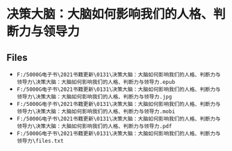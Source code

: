 # 决策大脑：大脑如何影响我们的人格、判断力与领导力

## Files

- `F:/5000G电子书\2021书籍更新\0131\决策大脑：大脑如何影响我们的人格、判断力与领导力\决策大脑：大脑如何影响我们的人格、判断力与领导力.epub`
- `F:/5000G电子书\2021书籍更新\0131\决策大脑：大脑如何影响我们的人格、判断力与领导力\决策大脑：大脑如何影响我们的人格、判断力与领导力.jpg`
- `F:/5000G电子书\2021书籍更新\0131\决策大脑：大脑如何影响我们的人格、判断力与领导力\决策大脑：大脑如何影响我们的人格、判断力与领导力.mobi`
- `F:/5000G电子书\2021书籍更新\0131\决策大脑：大脑如何影响我们的人格、判断力与领导力\决策大脑：大脑如何影响我们的人格、判断力与领导力.pdf`
- `F:/5000G电子书\2021书籍更新\0131\决策大脑：大脑如何影响我们的人格、判断力与领导力\files.txt`
